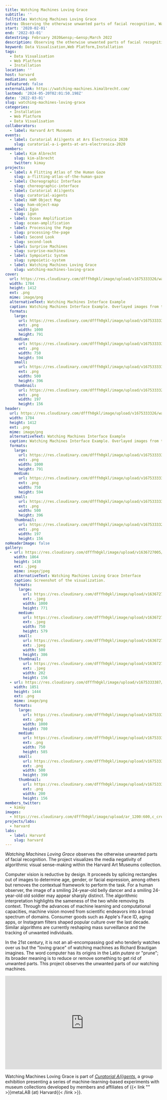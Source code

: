 ```yaml
---
title: Watching Machines Loving Grace
subtitle: ''
fulltitle: Watching Machines Loving Grace
intro: Observing the otherwise unwanted parts of facial recognition, Watching Machines Loving Grace visualizes the reductiveness of algorithmic visual sense-making.
start: '2020-02-01'
end: '2022-03-01'
datestring: February 2020&ensp;–&ensp;March 2022
description: Observing the otherwise unwanted parts of facial recognition, Watching Machines Loving Grace visualizes the reductiveness of algorithmic visual sense-making.
keyword: Data Visualisation,Web Platform,Installation
tags:
  - Data Visualisation
  - Web Platform
  - Installation
location: ''
host: harvard
mediation: web
isFeatured: false
externalLink: https://watching-machines.kimalbrecht.com/
lastmod: '2024-05-20T02:01:50.198Z'
date: '2022-03-01'
slug: watching-machines-loving-grace
categories:
  - Installation
  - Web Platform
  - Data Visualisation
collaborators:
  - label: Harvard Art Museums
events:
  - label: Curatorial A(i)gents at Ars Electronica 2020
    slug: curatorial-a-i-gents-at-ars-electronica-2020
members:
  - label: Kim Albrecht
    slug: kim-albrecht
    twitter: kimay
projects:
  - label: A Flitting Atlas of the Human Gaze
    slug: a-flitting-atlas-of-the-human-gaze
  - label: Choreographic Interface
    slug: choreographic-interface
  - label: Curatorial A(i)gents
    slug: curatorial-aigents
  - label: HAM Object Map
    slug: ham-object-map
  - label: Igùn
    slug: igun
  - label: Ocean Amplification
    slug: ocean-amplification
  - label: Processing the Page
    slug: processing-the-page
  - label: Second Look
    slug: second-look
  - label: Surprise Machines
    slug: surprise-machines
  - label: Sympoietic System
    slug: sympoietic-system
  - label: Watching Machines Loving Grace
    slug: watching-machines-loving-grace
cover:
  url: https://res.cloudinary.com/dfffh0gkl/image/upload/v1675333326/watching_machines_kim_albrecht_harvard_art_museums_min_1be7c7efa8.png
  width: 1784
  height: 1412
  ext: .png
  mime: image/png
  alternativeText: Watching Machines Interface Example
  caption: Watching Machines Interface Example. Overlayed images from the Harvard Art Museum Archive with cutout faces.
  formats:
    large:
      url: https://res.cloudinary.com/dfffh0gkl/image/upload/v1675333332/large_watching_machines_kim_albrecht_harvard_art_museums_min_1be7c7efa8.png
      ext: .png
      width: 1000
      height: 791
    medium:
      url: https://res.cloudinary.com/dfffh0gkl/image/upload/v1675333333/medium_watching_machines_kim_albrecht_harvard_art_museums_min_1be7c7efa8.png
      ext: .png
      width: 750
      height: 594
    small:
      url: https://res.cloudinary.com/dfffh0gkl/image/upload/v1675333333/small_watching_machines_kim_albrecht_harvard_art_museums_min_1be7c7efa8.png
      ext: .png
      width: 500
      height: 396
    thumbnail:
      url: https://res.cloudinary.com/dfffh0gkl/image/upload/v1675333327/thumbnail_watching_machines_kim_albrecht_harvard_art_museums_min_1be7c7efa8.png
      ext: .png
      width: 197
      height: 156
header:
  url: https://res.cloudinary.com/dfffh0gkl/image/upload/v1675333326/watching_machines_kim_albrecht_harvard_art_museums_min_1be7c7efa8.png
  width: 1784
  height: 1412
  ext: .png
  mime: image/png
  alternativeText: Watching Machines Interface Example
  caption: Watching Machines Interface Example. Overlayed images from the Harvard Art Museum Archive with cutout faces.
  formats:
    large:
      url: https://res.cloudinary.com/dfffh0gkl/image/upload/v1675333332/large_watching_machines_kim_albrecht_harvard_art_museums_min_1be7c7efa8.png
      ext: .png
      width: 1000
      height: 791
    medium:
      url: https://res.cloudinary.com/dfffh0gkl/image/upload/v1675333333/medium_watching_machines_kim_albrecht_harvard_art_museums_min_1be7c7efa8.png
      ext: .png
      width: 750
      height: 594
    small:
      url: https://res.cloudinary.com/dfffh0gkl/image/upload/v1675333333/small_watching_machines_kim_albrecht_harvard_art_museums_min_1be7c7efa8.png
      ext: .png
      width: 500
      height: 396
    thumbnail:
      url: https://res.cloudinary.com/dfffh0gkl/image/upload/v1675333327/thumbnail_watching_machines_kim_albrecht_harvard_art_museums_min_1be7c7efa8.png
      ext: .png
      width: 197
      height: 156
noHeaderImage: false
gallery:
  - url: https://res.cloudinary.com/dfffh0gkl/image/upload/v1636727005/watchingmachines1_ed69233a7b.jpg
    width: 1864
    height: 1438
    ext: .jpeg
    mime: image/jpeg
    alternativeText: Watching Machines Loving Grace Interface
    caption: Screenshot of the visualization.
    formats:
      large:
        url: https://res.cloudinary.com/dfffh0gkl/image/upload/v1636727006/large_watchingmachines1_ed69233a7b.jpg
        ext: .jpeg
        width: 1000
        height: 771
      medium:
        url: https://res.cloudinary.com/dfffh0gkl/image/upload/v1636727006/medium_watchingmachines1_ed69233a7b.jpg
        ext: .jpeg
        width: 750
        height: 579
      small:
        url: https://res.cloudinary.com/dfffh0gkl/image/upload/v1636727006/small_watchingmachines1_ed69233a7b.jpg
        ext: .jpeg
        width: 500
        height: 386
      thumbnail:
        url: https://res.cloudinary.com/dfffh0gkl/image/upload/v1636727005/thumbnail_watchingmachines1_ed69233a7b.jpg
        ext: .jpeg
        width: 202
        height: 156
  - url: https://res.cloudinary.com/dfffh0gkl/image/upload/v1675333387/Screen_Shot_2020_06_01_at_01_09_17_d6b908d5ca.png
    width: 1851
    height: 1444
    ext: .png
    mime: image/png
    formats:
      large:
        url: https://res.cloudinary.com/dfffh0gkl/image/upload/v1675333398/large_Screen_Shot_2020_06_01_at_01_09_17_d6b908d5ca.png
        ext: .png
        width: 1000
        height: 780
      medium:
        url: https://res.cloudinary.com/dfffh0gkl/image/upload/v1675333398/medium_Screen_Shot_2020_06_01_at_01_09_17_d6b908d5ca.png
        ext: .png
        width: 750
        height: 585
      small:
        url: https://res.cloudinary.com/dfffh0gkl/image/upload/v1675333399/small_Screen_Shot_2020_06_01_at_01_09_17_d6b908d5ca.png
        ext: .png
        width: 500
        height: 390
      thumbnail:
        url: https://res.cloudinary.com/dfffh0gkl/image/upload/v1675333388/thumbnail_Screen_Shot_2020_06_01_at_01_09_17_d6b908d5ca.png
        ext: .png
        width: 200
        height: 156
members_twitter:
  - kimay
images:
  - https://res.cloudinary.com/dfffh0gkl/image/upload/ar_1200:600,c_crop/c_limit,h_1200,w_600/v1675333326/watching_machines_kim_albrecht_harvard_art_museums_min_1be7c7efa8.png
projects/labs:
  - harvard
labs:
  - label: Harvard
    slug: harvard
---
```

*Watching Machines Loving Grace* observes the otherwise unwanted parts of facial recognition. The project visualizes the media negativity of algorithmic visual sense-making within the Harvard Art Museums collection.

Computer vision is reductive by design. It proceeds by splicing rectangles out of images to determine age, gender, or facial expression, among others but removes the contextual framework to perform the task. For a human observer, the image of a smiling 24-year-old belly dancer and a smiling 24-year-old old soldier may appear sharply distinct. The algorithmic interpretation highlights the sameness of the two while removing its context. Through the advances of machine learning and computational capacities, machine vision moved from scientific endeavors into a broad spectrum of domains. Consumer goods such as Apple's Face ID, aging apps, or Instagram filters shaped popular culture over the last decade. Similar algorithms are currently reshaping mass surveillance and the tracking of unwanted individuals. 

In the 21st century, it is not an all-encompassing god who tenderly watches over us but the "loving grace" of watching machines as Richard Brautigan imagines. The word computer has its origins in the Latin *putare* or "prune"; its broader meaning is to reduce or remove something to get rid of unwanted parts. This project observes the unwanted parts of our watching machines.

<iframe width="100%" height="300" src="https://www.youtube.com/embed/f-S6oMVYLSY" frameborder="0" allow="accelerometer; autoplay; encrypted-media; gyroscope; picture-in-picture" allowfullscreen></iframe>

Watching Machines Loving Grace is part of *[Curatorial A(i)gents](https://mlml.io/p/curatorial-aigents/)*, a group exhibition presenting a series of machine-learning-based experiments with museum collections developed by members and affiliates of {{< link "" >}}metaLAB (at) Harvard{{< /link >}}.